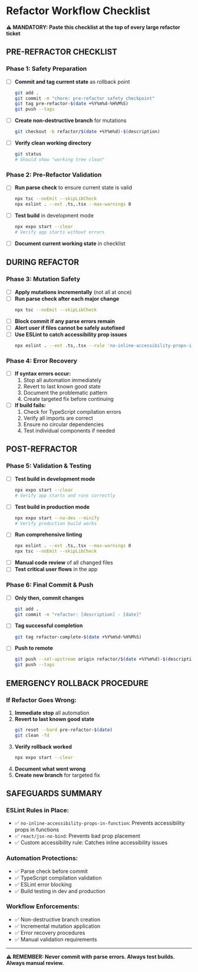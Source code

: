 # Refactor Workflow Checklist

**⚠️ MANDATORY: Paste this checklist at the top of every large refactor ticket**

## PRE-REFRACTOR CHECKLIST

### Phase 1: Safety Preparation
- [ ] **Commit and tag current state** as rollback point
  ```bash
  git add .
  git commit -m "chore: pre-refactor safety checkpoint"
  git tag pre-refactor-$(date +%Y%m%d-%H%M%S)
  git push --tags
  ```
- [ ] **Create non-destructive branch** for mutations
  ```bash
  git checkout -b refactor/$(date +%Y%m%d)-$(description)
  ```
- [ ] **Verify clean working directory**
  ```bash
  git status
  # Should show "working tree clean"
  ```

### Phase 2: Pre-Refactor Validation
- [ ] **Run parse check** to ensure current state is valid
  ```bash
  npx tsc --noEmit --skipLibCheck
  npx eslint . --ext .ts,.tsx --max-warnings 0
  ```
- [ ] **Test build** in development mode
  ```bash
  npx expo start --clear
  # Verify app starts without errors
  ```
- [ ] **Document current working state** in checklist

## DURING REFACTOR

### Phase 3: Mutation Safety
- [ ] **Apply mutations incrementally** (not all at once)
- [ ] **Run parse check after each major change**
  ```bash
  npx tsc --noEmit --skipLibCheck
  ```
- [ ] **Block commit if any parse errors remain**
- [ ] **Alert user if files cannot be safely autofixed**
- [ ] **Use ESLint to catch accessibility prop issues**
  ```bash
  npx eslint . --ext .ts,.tsx --rule 'no-inline-accessibility-props-in-function: error'
  ```

### Phase 4: Error Recovery
- [ ] **If syntax errors occur:**
  1. Stop all automation immediately
  2. Revert to last known good state
  3. Document the problematic pattern
  4. Create targeted fix before continuing
- [ ] **If build fails:**
  1. Check for TypeScript compilation errors
  2. Verify all imports are correct
  3. Ensure no circular dependencies
  4. Test individual components if needed

## POST-REFRACTOR

### Phase 5: Validation & Testing
- [ ] **Test build in development mode**
  ```bash
  npx expo start --clear
  # Verify app starts and runs correctly
  ```
- [ ] **Test build in production mode**
  ```bash
  npx expo start --no-dev --minify
  # Verify production build works
  ```
- [ ] **Run comprehensive linting**
  ```bash
  npx eslint . --ext .ts,.tsx --max-warnings 0
  npx tsc --noEmit --skipLibCheck
  ```
- [ ] **Manual code review** of all changed files
- [ ] **Test critical user flows** in the app

### Phase 6: Final Commit & Push
- [ ] **Only then, commit changes**
  ```bash
  git add .
  git commit -m "refactor: [description] - [date]"
  ```
- [ ] **Tag successful completion**
  ```bash
  git tag refactor-complete-$(date +%Y%m%d-%H%M%S)
  ```
- [ ] **Push to remote**
  ```bash
  git push --set-upstream origin refactor/$(date +%Y%m%d)-$(description)
  git push --tags
  ```

## EMERGENCY ROLLBACK PROCEDURE

### If Refactor Goes Wrong:
1. **Immediate stop** all automation
2. **Revert to last known good state**
   ```bash
   git reset --hard pre-refactor-$(date)
   git clean -fd
   ```
3. **Verify rollback worked**
   ```bash
   npx expo start --clear
   ```
4. **Document what went wrong**
5. **Create new branch** for targeted fix

## SAFEGUARDS SUMMARY

### ESLint Rules in Place:
- ✅ `no-inline-accessibility-props-in-function`: Prevents accessibility props in functions
- ✅ `react/jsx-no-bind`: Prevents bad prop placement
- ✅ Custom accessibility rule: Catches inline accessibility issues

### Automation Protections:
- ✅ Parse check before commit
- ✅ TypeScript compilation validation
- ✅ ESLint error blocking
- ✅ Build testing in dev and production

### Workflow Enforcements:
- ✅ Non-destructive branch creation
- ✅ Incremental mutation application
- ✅ Error recovery procedures
- ✅ Manual validation requirements

---

**⚠️ REMEMBER: Never commit with parse errors. Always test builds. Always manual review.** 